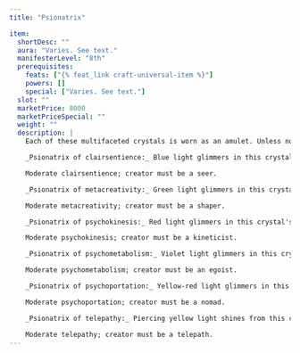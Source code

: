 ```yaml
---
title: "Psionatrix"

item:
  shortDesc: ""
  aura: "Varies. See text."
  manifesterLevel: "8th"
  prerequisites:
    feats: ["{% feat_link craft-universal-item %}"]
    powers: []
    special: ["Varies. See text."]
  slot: ""
  marketPrice: 8000
  marketPriceSpecial: ""
  weight: ""
  description: |
    Each of these multifaceted crystals is worn as an amulet. Unless noted otherwise, a psionatrix adds a +1 enhancement bonus to the save DC when the wearer uses powers of the discipline to which the psionatrix is keyed.

    _Psionatrix of clairsentience:_ Blue light glimmers in this crystal's heart.

    Moderate clairsentience; creator must be a seer.

    _Psionatrix of metacreativity:_ Green light glimmers in this crystal's heart.

    Moderate metacreativity; creator must be a shaper.

    _Psionatrix of psychokinesis:_ Red light glimmers in this crystal's heart.

    Moderate psychokinesis; creator must be a kineticist.

    _Psionatrix of psychometabolism:_ Violet light glimmers in this crystal's heart.

    Moderate psychometabolism; creator must be an egoist.

    _Psionatrix of psychoportation:_ Yellow-red light glimmers in this crystal's heart.

    Moderate psychoportation; creator must be a nomad.

    _Psionatrix of telepathy:_ Piercing yellow light shines from this crystal's heart.

    Moderate telepathy; creator must be a telepath.
---
```

